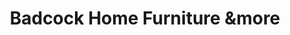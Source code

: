 ---
title: "Badcock Home Furniture &more"
url: /lynchburg/badcock-home-furniture-andmore/
shop: furniture
---
